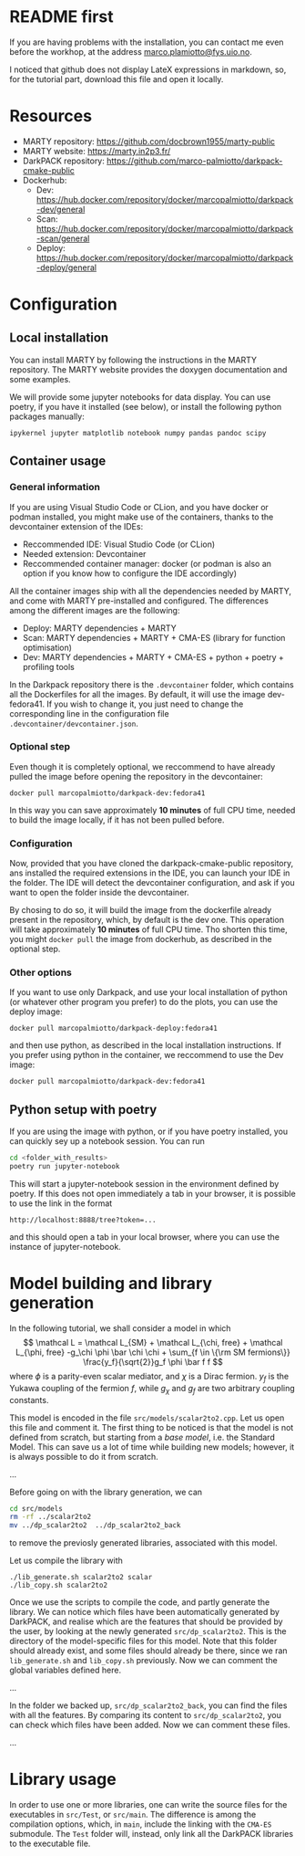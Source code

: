 # README first

If you are having problems with the installation, you can contact me even before the 
workhop, at the address marco.plamiotto@fys.uio.no. 

I noticed that github does not display LateX expressions in markdown, so, for the 
tutorial part, download this file and open it locally.
# Resources

- MARTY repository: https://github.com/docbrown1955/marty-public
- MARTY website: https://marty.in2p3.fr/
- DarkPACK repository: https://github.com/marco-palmiotto/darkpack-cmake-public
- Dockerhub:
  - Dev: https://hub.docker.com/repository/docker/marcopalmiotto/darkpack-dev/general
  - Scan: https://hub.docker.com/repository/docker/marcopalmiotto/darkpack-scan/general
  - Deploy: https://hub.docker.com/repository/docker/marcopalmiotto/darkpack-deploy/general
 
# Configuration

## Local installation
You can install MARTY by following the instructions in the MARTY repository. 
The MARTY website provides the doxygen documentation and some examples.

We will provide some jupyter notebooks for data display. You can use poetry, if you 
have it installed (see below), or install the following python packages manually:
```
ipykernel jupyter matplotlib notebook numpy pandas pandoc scipy
```

## Container usage

### General information
If you are using Visual Studio Code or CLion, and you have docker or podman installed, you might
make use of the containers, thanks to the devcontainer extension of the IDEs:
  - Reccommended IDE: Visual Studio Code (or CLion)
  - Needed extension: Devcontainer
  - Reccommended container manager: docker (or podman is also an option if you know how to configure the IDE accordingly)

All the container images ship with all the dependencies needed by MARTY, and come with MARTY pre-installed
and configured. The differences among the different images are the following:
 - Deploy: MARTY dependencies + MARTY
 - Scan: MARTY dependencies + MARTY + CMA-ES (library for function optimisation)
 - Dev: MARTY dependencies + MARTY + CMA-ES + python + poetry + profiling tools

In the Darkpack repository there is the `.devcontainer` folder, which contains all the Dockerfiles for all 
the images. By default, it will use the image dev-fedora41. If you wish to change it, you just need
to change the corresponding line in the configuration file `.devcontainer/devcontainer.json`.

### Optional step

Even though it is completely optional, we reccommend to have already pulled the 
image before opening the repository in the devcontainer:

    docker pull marcopalmiotto/darkpack-dev:fedora41

In this way you can save approximately **10 minutes** of full CPU time, needed to 
build the image locally, if it has not been pulled before. 

### Configuration
Now, provided that you have cloned the darkpack-cmake-public repository, ans installed
the required extensions in the IDE, you can launch your IDE in the folder. The IDE
will detect the devcontainer configuration, and ask if you want to open the folder 
inside the devcontainer.

By chosing to do so, it will build the image from the dockerfile already present 
in the repository, which, by default is the dev one. This operation will 
take approximately **10 minutes** of full CPU time. Tho shorten this time, you might `docker pull` the 
image from dockerhub, as described in the optional step.

### Other options
If you want to use only Darkpack, and use your local installation of python (or whatever other program
you prefer) to do the plots, you can use the deploy image: 
    
    docker pull marcopalmiotto/darkpack-deploy:fedora41

and then use python, as described in the local installation instructions.
If you prefer using python in the container, we reccommend to use the Dev image:

    docker pull marcopalmiotto/darkpack-dev:fedora41

## Python setup with poetry

If you are using the image with python, or if you have poetry installed, you can quickly sey up 
a notebook session. You can run 
```bash
cd <folder_with_results>
poetry run jupyter-notebook
```
This will start a jupyter-notebook session in the environment defined by poetry. 
If this does not open immediately a tab in your browser, it is possible to use the link in the format

    http://localhost:8888/tree?token=...

and this should open a tab in your local browser, where you can use the instance of jupyter-notebook.

# Model building and library generation

In the following tutorial, we shall consider a model in which
$$
  \mathcal L = \mathcal L_{SM} + \mathcal L_{\chi, free} + \mathcal L_{\phi, free}  -g_\chi \phi \bar \chi \chi + \sum_{f \in \{\rm SM fermions\}} \frac{y_f}{\sqrt{2}}g_f \phi \bar f f
$$
where $\phi$ is a parity-even scalar mediator, and $\chi$ is a Dirac fermion. 
$y_f$ is the Yukawa coupling of the fermion $f$, while $g_\chi$ and $g_f$ are two arbitrary
coupling constants. 

This model is encoded in the file `src/models/scalar2to2.cpp`. 
Let us open this file and comment it. The first thing to be noticed is that the model is 
not defined from scratch, but starting from a *base model*, i.e. the Standard Model.
This can save us a lot of time while building new models; however, it is always possible 
to do it from scratch.

...

Before going on with the library generation, we can 
```bash
cd src/models
rm -rf ../scalar2to2
mv ../dp_scalar2to2  ../dp_scalar2to2_back
```
to remove the previosly generated libraries, associated with this model.

Let us compile the library with 
```
./lib_generate.sh scalar2to2 scalar
./lib_copy.sh scalar2to2
```

Once we use the scripts to compile the code, and partly generate the library. We can 
notice which files have been automatically generated by DarkPACK, and realise which 
are the features that should be provided by the user, by looking at the newly 
generated `src/dp_scalar2to2`. This is the directory of the model-specific
files for this model. Note that this folder should already exist, and some files should
already be there, since we ran `lib_generate.sh` and `lib_copy.sh` previously. 
Now we can comment the global variables defined here.

...

In the folder we backed up, `src/dp_scalar2to2_back`, you can find the files with all 
the features. By comparing its content to `src/dp_scalar2to2`, you can check which 
files have been added. Now we can comment these files.

...

# Library usage
In order to use one or more libraries, one can write the source files for the executables
in `src/Test`, or `src/main`. The difference is among the compilation options, 
which, in `main`, include the linking with the `CMA-ES` submodule. The `Test` folder
will, instead, only link all the DarkPACK libraries to the executable file.
